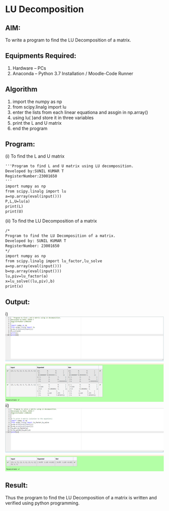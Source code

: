 # LU Decomposition 

## AIM:
To write a program to find the LU Decomposition of a matrix.

## Equipments Required:
1. Hardware – PCs
2. Anaconda – Python 3.7 Installation / Moodle-Code Runner

## Algorithm
1. import the numpy as np
2. from scipy.linalg import lu
3. enter the lists from each linear equationa and assgin in np.array()
4. using lu( )and store it in three variables
5. print the  L and U matrix
6. end the program 

## Program:
(i) To find the L and U matrix
```
'''Program to find L and U matrix using LU decomposition.
Developed by:SUNIL KUMAR T 
RegisterNumber:23001650
'''
import numpy as np
from scipy.linalg import lu
a=np.array(eval(input()))
P,L,U=lu(a) 
print(L)
print(U)
```
(ii) To find the LU Decomposition of a matrix
```
/*
Program to find the LU Decomposition of a matrix.
Developed by: SUNIL KUMAR T
RegisterNumber: 23001650
*/
import numpy as np
from scipy.linalg import lu_factor,lu_solve
a=np.array(eval(input()))
b=np.array(eval(input()))
lu,piv=lu_factor(a)
x=lu_solve((lu,piv),b)
print(x)
```

## Output:
i)
![output](/Screenshot%202023-07-25%20131231.png)
ii)
![output](/Screenshot%202023-07-25%20131535.png)

## Result:
Thus the program to find the LU Decomposition of a matrix is written and verified using python programming.

